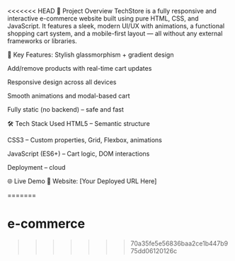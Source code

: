 <<<<<<< HEAD
📌 Project Overview
TechStore is a fully responsive and interactive e-commerce website built using pure HTML, CSS, and JavaScript. It features a sleek, modern UI/UX with animations, a functional shopping cart system, and a mobile-first layout — all without any external frameworks or libraries.

🔑 Key Features:
Stylish glassmorphism + gradient design

Add/remove products with real-time cart updates

Responsive design across all devices

Smooth animations and modal-based cart

Fully static (no backend) – safe and fast

🛠️ Tech Stack Used
HTML5 – Semantic structure

CSS3 – Custom properties, Grid, Flexbox, animations

JavaScript (ES6+) – Cart logic, DOM interactions

Deployment – cloud 

🌐 Live Demo
🔗 Website: [Your Deployed URL Here]

=======
# e-commerce
>>>>>>> 70a35fe5e56836baa2ce1b447b975dd06120126c
